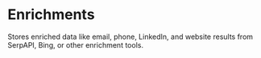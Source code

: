 # Enrichments
Stores enriched data like email, phone, LinkedIn, and website results
from SerpAPI, Bing, or other enrichment tools.